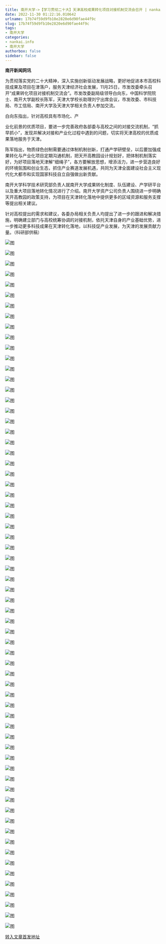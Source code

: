 ```yaml
---
title: 南开大学->【学习贯彻二十大】天津高校成果转化项目对接机制交流会召开 | nankai.info
date: 2022-11-30 01:22:16.010642
urlname: 17b74f59d9fb10e2820e6d90fae44f9c
slug: 17b74f59d9fb10e2820e6d90fae44f9c
tags: 
- 南开大学
categories:
- nankai.info
- 南开大学
authorbox: false
sidebar: false
---
```

**南开新闻网讯**

为贯彻落实党的二十大精神，深入实施创新驱动发展战略，更好地促进本市高校科技成果及项目在津落户，服务天津经济社会发展，11月25日，市发改委牵头召开“成果转化项目对接机制交流会”。市发改委副局级领导白向东，中国科学院院士、南开大学副校长陈军，天津大学校长助理刘宁出席会议，市发改委、市科技局、市工信局、南开大学及天津大学相关负责人参加交流。

白向东指出，针对高校具有市场化、产
<!--more-->
业化前景的优质项目，要进一步完善政府各部委与高校之间的对接交流机制，“抓早抓小”，发现并解决对接和产业化过程中遇到的问题，切实将天津高校的优质成果落地服务于天津。

陈军指出，物质绿色创制需要通过体制机制创新，打通产学研壁垒，以后要加强成果转化与产业化项目定期沟通机制，把天开高教园设计规划好，把体制机制落实好，为好项目落地天津解“细绳子”，各方要解放思想，增添活力，进一步营造良好的环境氛围和创业生态，抓住产业赛道发展机遇，共同为天津全面建设社会主义现代化大都市和实现国家科技自立自强做出新贡献。

南开大学科学技术研究部负责人就南开大学成果转化制度、队伍建设、产学研平台以及重大项目落地转化情况进行了介绍。南开大学资产公司负责人围绕进一步明确天开高教园的政策支持，为项目在天津转化落地中提供更多的区域资源和服务支撑等提出相关建议。

针对高校提出的需求和建议，各委办局相关负责人均提出了进一步的跟进和解决措施，明确建立部门与高校统筹协调的对接机制，依托天津自身的产业基础优势，进一步推动更多科技成果在天津转化落地，以科技促产业发展，为天津的发展贡献力量。（科研部供稿）

![图](http://news.nankai.edu.cn/ywsd/system/2022/11/26/g)

![图](http://news.nankai.edu.cn/ywsd/system/2022/11/26/p)

![图](http://news.nankai.edu.cn/ywsd/system/2022/11/26/j)

![图](http://news.nankai.edu.cn/ywsd/system/2022/11/26/)

![图](http://news.nankai.edu.cn/ywsd/system/2022/11/26/c)

![图](http://news.nankai.edu.cn/ywsd/system/2022/11/26/4)

![图](http://news.nankai.edu.cn/ywsd/system/2022/11/26/5)

![图](http://news.nankai.edu.cn/ywsd/system/2022/11/26/b)

![图](http://news.nankai.edu.cn/ywsd/system/2022/11/26/f)

![图](http://news.nankai.edu.cn/ywsd/system/2022/11/26/4)

![图](http://news.nankai.edu.cn/ywsd/system/2022/11/26/6)

![图](http://news.nankai.edu.cn/ywsd/system/2022/11/26/7)

![图](http://news.nankai.edu.cn/ywsd/system/2022/11/26/_)

![图](http://news.nankai.edu.cn/ywsd/system/2022/11/26/0)

![图](http://news.nankai.edu.cn/ywsd/system/2022/11/26/7)

![图](http://news.nankai.edu.cn/ywsd/system/2022/11/26/1)

![图](http://news.nankai.edu.cn/ywsd/system/2022/11/26/9)

![图](http://news.nankai.edu.cn/ywsd/system/2022/11/26/4)

![图](http://news.nankai.edu.cn/ywsd/system/2022/11/26/0)

![图](http://news.nankai.edu.cn/ywsd/system/2022/11/26/0)

![图](http://news.nankai.edu.cn/ywsd/system/2022/11/26/0)

![图](http://news.nankai.edu.cn/ywsd/system/2022/11/26/3)

![图](http://news.nankai.edu.cn/ywsd/system/2022/11/26/0)

![图](http://news.nankai.edu.cn/ywsd/system/2022/11/26/0)

![图](http://news.nankai.edu.cn/)

![图](http://news.nankai.edu.cn/ywsd/system/2022/11/26/1)

![图](http://news.nankai.edu.cn/ywsd/system/2022/11/26/9)

![图](http://news.nankai.edu.cn/ywsd/system/2022/11/26/4)

![图](http://news.nankai.edu.cn/)

![图](http://news.nankai.edu.cn/ywsd/system/2022/11/26/0)

![图](http://news.nankai.edu.cn/ywsd/system/2022/11/26/0)

![图](http://news.nankai.edu.cn/ywsd/system/2022/11/26/0)

![图](http://news.nankai.edu.cn/)

![图](http://news.nankai.edu.cn/ywsd/system/2022/11/26/3)

![图](http://news.nankai.edu.cn/ywsd/system/2022/11/26/0)

![图](http://news.nankai.edu.cn/ywsd/system/2022/11/26/0)

![图](http://news.nankai.edu.cn/)

![图](http://news.nankai.edu.cn/ywsd/system/2022/11/26/c)

![图](http://news.nankai.edu.cn/ywsd/system/2022/11/26/i)

![图](http://news.nankai.edu.cn/ywsd/system/2022/11/26/p)

![图](http://news.nankai.edu.cn/)

![图](http://news.nankai.edu.cn/ywsd/system/2022/11/26/n)

![图](http://news.nankai.edu.cn/ywsd/system/2022/11/26/c)

![图](http://news.nankai.edu.cn/ywsd/system/2022/11/26/)

![图](http://news.nankai.edu.cn/ywsd/system/2022/11/26/u)

![图](http://news.nankai.edu.cn/ywsd/system/2022/11/26/d)

![图](http://news.nankai.edu.cn/ywsd/system/2022/11/26/e)

![图](http://news.nankai.edu.cn/ywsd/system/2022/11/26/)

![图](http://news.nankai.edu.cn/ywsd/system/2022/11/26/i)

![图](http://news.nankai.edu.cn/ywsd/system/2022/11/26/a)

![图](http://news.nankai.edu.cn/ywsd/system/2022/11/26/k)

![图](http://news.nankai.edu.cn/ywsd/system/2022/11/26/n)

![图](http://news.nankai.edu.cn/ywsd/system/2022/11/26/a)

![图](http://news.nankai.edu.cn/ywsd/system/2022/11/26/n)

![图](http://news.nankai.edu.cn/ywsd/system/2022/11/26/)

![图](http://news.nankai.edu.cn/ywsd/system/2022/11/26/s)

![图](http://news.nankai.edu.cn/ywsd/system/2022/11/26/w)

![图](http://news.nankai.edu.cn/ywsd/system/2022/11/26/e)

![图](http://news.nankai.edu.cn/ywsd/system/2022/11/26/n)

![图](http://news.nankai.edu.cn/)

![图](http://news.nankai.edu.cn/)

![图](http://news.nankai.edu.cn/ywsd/system/2022/11/26/:)

![图](http://news.nankai.edu.cn/ywsd/system/2022/11/26/p)

![图](http://news.nankai.edu.cn/ywsd/system/2022/11/26/t)

![图](http://news.nankai.edu.cn/ywsd/system/2022/11/26/t)

![图](http://news.nankai.edu.cn/ywsd/system/2022/11/26/h)

[转入文章首发地址](http://news.nankai.edu.cn/ywsd/system/2022/11/26/030053830.shtml)